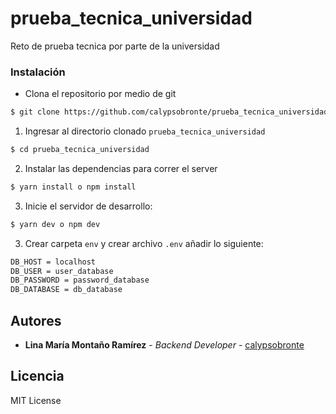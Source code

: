 # prueba_tecnica_universidad
Reto de prueba tecnica por parte de la universidad

### Instalación

* Clona el repositorio por medio de git
```bash
$ git clone https://github.com/calypsobronte/prueba_tecnica_universidad.git
```

1. Ingresar al directorio clonado `prueba_tecnica_universidad`

```bash
$ cd prueba_tecnica_universidad
```

2. Instalar las dependencias para correr el server

```bash
$ yarn install o npm install
```

3. Inicie el servidor de desarrollo:
```bash
$ yarn dev o npm dev
```

3. Crear carpeta `env` y crear archivo `.env` añadir lo siguiente:
```bash
DB_HOST = localhost
DB_USER = user_database
DB_PASSWORD = password_database
DB_DATABASE = db_database
```

## Autores

* **Lina María Montaño Ramírez** - *Backend Developer* - [calypsobronte](https://github.com/calypsobronte)


## Licencia

 MIT License 
